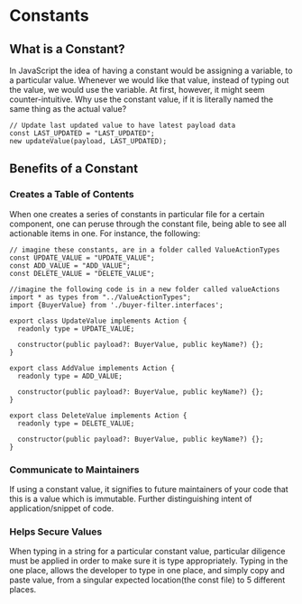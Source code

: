  Constants 
==========

 What is a Constant? 
--------------------

In JavaScript the idea of having a constant would be assigning a
variable, to a particular value. Whenever we would like that value,
instead of typing out the value, we would use the variable. At first,
however, it might seem counter-intuitive. Why use the constant value, if
it is literally named the same thing as the actual value?

``` {caption="Example of a Constant"}
// Update last updated value to have latest payload data
const LAST_UPDATED = "LAST_UPDATED";
new updateValue(payload, LAST_UPDATED);
```

 Benefits of a Constant 
-----------------------

###  Creates a Table of Contents 

When one creates a series of constants in particular file for a certain
component, one can peruse through the constant file, being able to see
all actionable items in one. For instance, the following:

``` {caption="Example of a Constant"}
// imagine these constants, are in a folder called ValueActionTypes
const UPDATE_VALUE = "UPDATE_VALUE";
const ADD_VALUE = "ADD_VALUE";
const DELETE_VALUE = "DELETE_VALUE";

//imagine the following code is in a new folder called valueActions
import * as types from "../ValueActionTypes";
import {BuyerValue} from './buyer-filter.interfaces';

export class UpdateValue implements Action {
  readonly type = UPDATE_VALUE;

  constructor(public payload?: BuyerValue, public keyName?) {};
}

export class AddValue implements Action {
  readonly type = ADD_VALUE;

  constructor(public payload?: BuyerValue, public keyName?) {};
}

export class DeleteValue implements Action {
  readonly type = DELETE_VALUE;

  constructor(public payload?: BuyerValue, public keyName?) {};
}
```

###  Communicate to Maintainers 

If using a constant value, it signifies to future maintainers of your
code that this is a value which is immutable. Further distinguishing
intent of application/snippet of code.

###  Helps Secure Values 

When typing in a string for a particular constant value, particular
diligence must be applied in order to make sure it is type
appropriately. Typing in the one place, allows the developer to type in
one place, and simply copy and paste value, from a singular expected
location(the const file) to 5 different places.
